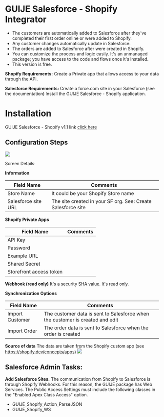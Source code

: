 # GUIJE Salesforce - Shopify Integrator

- The customers are automatically added to Salesforce after they've completed their first order online or were added to Shopify.
- Any customer changes automatically update in Salesforce.
- The orders are added to Salesforce after were created in Shopify.
- You can customize the process and logic easily. It's an unmanaged package; you have access to the code and flows once it's installed.
- This version is free.

**Shopify Requirements:**
Create a Private app that allows access to your data through the API.

**Salesforce Requirements:**
Create a force.com site in your Salesforce (see the documentation)
Install the GUIJE Salesforce - Shopify application.

# Installation
GUIJE Salesforce - Shopify v1.1  link [click here](https://login.salesforce.com/packaging/installPackage.apexp?p0=04t3i000002imDBAAY "GUIJE Salesforce - Shopify")

## Configuration Steps


![](https://github.com/greenxolutions/guije-shopify/blob/master/images/ShopifyCreateForm.png?raw=true)

Screen Details:

**Information**

|  Field Name  | Comments  |
| ------------ | ------------ |
| Store Name  | It could be your Shopify Store name |
|  Salesforce site URL  |  The site created in your SF org. See: Create Salesforce site |

**Shopify Private Apps**

|  Field Name   | Comments  |
| ------------ | ------------ |
|  API Key  |    |   
| Password | | 
| Example URL ||
| Shared Secret ||
| Storefront access token |||

**Webhook (read only)** It's a security SHA value. It's read only.

**Synchronization Options**

|  Field Name   | Comments  |
| ------------ | ------------ |
| Import Customer | The customer data is sent to Salesforce when the customer is created and edit |
| Import Order | The order data is sent to Salesforce when the order is created |

**Source of data**
The data are taken from the Shopify custom app (see https://shopify.dev/concepts/apps)
![](https://github.com/greenxolutions/guije-shopify/blob/master/images/ShopifyAppData.png?raw=true)

## Salesforce Admin Tasks:
**Add Salesforce Sites.**
The communication from Shopify to Salesforce is through Shopify Webhooks. For this reason, the GUIJE package has Web Services. The Public Access Settings must include the following classes in the "Enabled Apex Class Access" option.
- GUIJE_Shopify_Action_ParseJSON
- GUIJE_Shopify_WS


